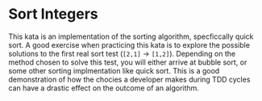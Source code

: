 # Sort Integers

This kata is an implementation of the sorting algorithm, specficcally quick sort. A good exercise when practicing this kata is to explore the possible solutions to the first real sort test (`[2,1]` -> `[1,2]`). Depending on the method chosen to solve this test, you will either arrive at bubble sort, or some other sorting implmentation like quick sort. This is a good demonstration of how the chocies a developer makes during TDD cycles can have a drastic effect on the outcome of an algorithm. 
